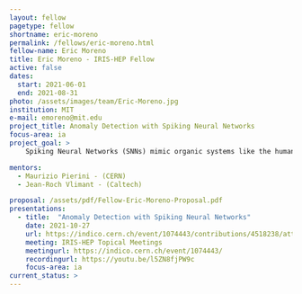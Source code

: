 ```yaml
---
layout: fellow
pagetype: fellow
shortname: eric-moreno
permalink: /fellows/eric-moreno.html
fellow-name: Eric Moreno
title: Eric Moreno - IRIS-HEP Fellow
active: false
dates:
  start: 2021-06-01
  end: 2021-08-31
photo: /assets/images/team/Eric-Moreno.jpg
institution: MIT
e-mail: emoreno@mit.edu
project_title: Anomaly Detection with Spiking Neural Networks
focus-area: ia
project_goal: >
    Spiking Neural Networks (SNNs) mimic organic systems like the human brain with asynchronous spikes, bridging the gap between artificial and biological intelligence and excelling at temporally-dependent data. The inherent strengths of these SNNs are extremely useful at the Large Hadron Collider (LHC) with their need for fast inference and accurate data-processing of petabytes of time-series events. This project involves the development of an anomaly detection algorithm based on SNNs and Autoencoders, which learn to identify outlier events in an unsupervised manner. This algorithm will complement LHC scientists in their search for beyond-standard-model physics, delivering a list of previously unidentified anomalous events.

mentors:
  - Maurizio Pierini - (CERN)
  - Jean-Roch Vlimant - (Caltech)

proposal: /assets/pdf/Fellow-Eric-Moreno-Proposal.pdf
presentations:
  - title:  "Anomaly Detection with Spiking Neural Networks"
    date: 2021-10-27
    url: https://indico.cern.ch/event/1074443/contributions/4518238/attachments/2335509/3980722/IRIS_HEP_emoreno.pdf
    meeting: IRIS-HEP Topical Meetings
    meetingurl: https://indico.cern.ch/event/1074443/
    recordingurl: https://youtu.be/l5ZN8fjPW9c
    focus-area: ia
current_status: >
---
```

